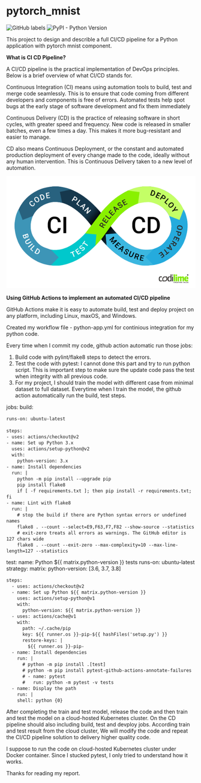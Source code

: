 # pytorch_mnist

![GitHub labels](https://img.shields.io/github/labels/yifeng2019uwb/pytorch_mnist/help?style=plastic) ![PyPI - Python Version](https://img.shields.io/pypi/pyversions/action?logo=github&style=plastic)

This project to design and describle a full CI/CD pipeline for a Python application with pytorch mnist component. 

**What is CI CD Pipeline?**

A CI/CD pipeline is the practical implementation of DevOps principles. Below is a brief overview of what CI/CD stands for. 

Continuous Integration (CI) means using automation tools to build, test and merge code seamlessly. This is to ensure that code coming from different developers and components is free of errors. Automated tests help spot bugs at the early stage of software development and fix them immediately

Continuous Delivery (CD) is the practice of releasing software in short cycles, with greater speed and frequency. New code is released in smaller batches, even a few times a day. This makes it more bug-resistant and easier to manage.

CD also means Continuous Deployment, or the constant and automated production deployment of every change made to the code, ideally without any human intervention. This is Continuous Delivery taken to a new level of automation.

<img src="image/CI_CD-process.png" >

**Using GitHub Actions to implement an automated CI/CD pipeline**

GitHub Actions make it is easy to automate build, test and deploy project on any platform, including Linux, maxOS, and Windows. 

Created my workflow file - python-app.yml for continious integration for my python code.

Every time when I commit my code, github action automatic run those jobs:
1.  Build code with pylint/flake8 steps to detect the errors.
2. 	Test the code with pytest: I cannot done this part and try to run python script. This is important step to make sure the update code pass the test when integrity with all previous code.
3.  For my project, I should train the model with different case from minimal dataset to full dataset. Everytime when I train the model, the github action automatically run the build, test steps.

jobs:
  build:

    runs-on: ubuntu-latest

    steps:
    - uses: actions/checkout@v2
    - name: Set up Python 3.x
      uses: actions/setup-python@v2
      with:
        python-version: 3.x
    - name: Install dependencies
      run: |
        python -m pip install --upgrade pip
        pip install flake8 
        if [ -f requirements.txt ]; then pip install -r requirements.txt; fi
    - name: Lint with flake8
      run: |
        # stop the build if there are Python syntax errors or undefined names
        flake8 . --count --select=E9,F63,F7,F82 --show-source --statistics
        # exit-zero treats all errors as warnings. The GitHub editor is 127 chars wide
        flake8 . --count --exit-zero --max-complexity=10 --max-line-length=127 --statistics
  

  test:
    name: Python ${{ matrix.python-version }} tests
    runs-on: ubuntu-latest
    strategy:
      matrix:
        python-version: [3.6, 3.7, 3.8]

    steps:
      - uses: actions/checkout@v2
      - name: Set up Python ${{ matrix.python-version }}
        uses: actions/setup-python@v1
        with:
          python-version: ${{ matrix.python-version }}
      - uses: actions/cache@v1
        with:
          path: ~/.cache/pip
          key: ${{ runner.os }}-pip-${{ hashFiles('setup.py') }}
          restore-keys: |
            ${{ runner.os }}-pip-
      - name: Install dependencies
        run: |
          # python -m pip install .[test]
          # python -m pip install pytest-github-actions-annotate-failures
          # - name: pytest
          #   run: python -m pytest -v tests
      - name: Display the path
        run: |
        shell: python {0}


After completing the train and test model, release the code and then train and test the model on a cloud-hosted Kubernetes cluster. On the CD pipeline should also including build, test and devploy jobs. According train and test result from the cloud cluster, We will modify the code and repeat the CI/CD pipeline solution to delivery higher quality code.


I suppose to run the code on  cloud-hosted Kubernetes cluster under Docker container. Since I stucked pytest, I only tried to understand how it works.

Thanks for reading my report.


